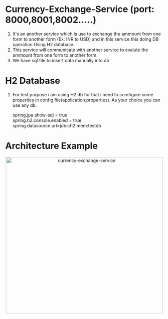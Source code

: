 # Currency-Exchange-Service (port: 8000,8001,8002.....)
1. It's an another service which is use to exchange the ammount from one form to another form (Ex: INR to USD) and in this service this doing DB operation Using H2 database.
2. This service will communicate with another service to evalute the ammount from one form to another form.
3. We have sql file to insert data manually into db<br/>

# H2 Database
1. For test purpose i am using H2 db for that i need to comfigure some properties in config file(application.properties). As your choice you can use any db.<br/>

	spring.jpa.show-sql = true<br/>
	spring.h2.console.enabled = true<br/>
	spring.datasource.url=jdbc:h2:mem:testdb<br/>

# Architecture Example
<p align="center">
	<img src="https://github.com/ravigithub09/Microservices/blob/master/currency-exchange-service/currency-exchange-service/currency-exchange-service.PNG" width="500" title="currency-exchange-service">
         </p>
